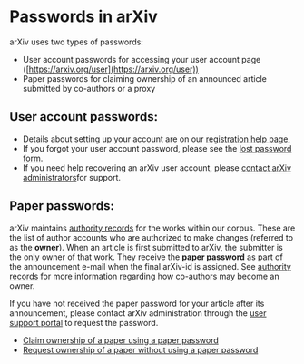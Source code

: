 Passwords in arXiv
==================

arXiv uses two types of passwords:

-   User account passwords for accessing your user account page
    ([https://arxiv.org/user](https://arxiv.org/user))
-   Paper passwords for claiming ownership of an announced article submitted by
    co-authors or a proxy

User account passwords:
-----------------------

-   Details about setting up your account are on our [registration help
    page.](registerhelp)
-   If you forgot your user account password, please see the [lost
    password form](https://arxiv.org/user/lost_password).
-   If you need help recovering an arXiv user account, please [contact arXiv administrators](../help/contact.md)for support.

Paper passwords:
----------------

arXiv maintains [authority records](authority) for the works within our corpus.
These are the list of author accounts who are authorized to make changes (referred to as the **owner**).
When an article is first submitted to arXiv, the submitter is the only owner of that work. 
They receive the **paper password** as part of the announcement e-mail when the final 
arXiv-id is assigned. See [authority records](authority) for more information regarding 
how co-authors may become an owner. 

If you have not received the paper password for your article after its announcement, 
please contact arXiv administration through the [user support portal](http://arxiv.org/support/general_help) to request the password. 


-   [Claim ownership of a paper using a paper
    password](https://arxiv.org/auth/need-paper-password)
-   [Request ownership of a paper without using a paper
    password](https://arxiv.org/auth/request-ownership)
